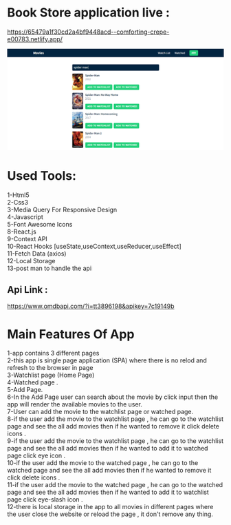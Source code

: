 # Book Store application live :

https://65479a1f30cd2a4bf9448acd--comforting-crepe-e00783.netlify.app/

<img src="./Capture.PNG">

# Used Tools:

1-Html5 <br/>
2-Css3 <br/>
3-Media Query For Responsive Design <br/>
4-Javascript<br/>
5-Font Awesome Icons <br/>
8-React.js <br/>
9-Context API <br/>
10-React Hooks [useState,useContext,useReducer,useEffect] <br/>
11-Fetch Data (axios) <br/>
12-Local Storage <br/>
13-post man to handle the api

## Api Link :

https://www.omdbapi.com/?i=tt3896198&apikey=7c19149b

# Main Features Of App

1-app contains 3 different pages <br/>
2-this app is single page application (SPA) where there is no relod and refresh to the browser in page <br/>
3-Watchlist page (Home Page)<br/>
4-Watched page . <br/>
5-Add Page.<br/>
6-In the Add Page user can search about the movie by click input then the app will render the available movies to the user.<br/>
7-User can add the movie to the watchlist page or watched page.<br/>
8-if the user add the movie to the watchlist page , he can go to the watchlist page and see the all add movies then if he wanted to remove it click delete icons .<br/>
9-if the user add the movie to the watchlist page , he can go to the watchlist page and see the all add movies then if he wanted to add it to watched page click eye icon .<br/>
10-if the user add the movie to the watched page , he can go to the watched page and see the all add movies then if he wanted to remove it click delete icons .<br/>
11-if the user add the movie to the watched page , he can go to the watched page and see the all add movies then if he wanted to add it to watchlist page click eye-slash icon .<br/>
12-there is local storage in the app to all movies in different pages where the user close the website or reload the page , it don't remove any thing.<br/>

